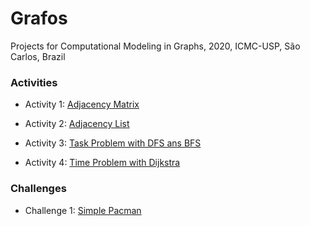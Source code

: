 # Grafos
Projects for Computational Modeling in Graphs, 2020, ICMC-USP, São Carlos, Brazil

### Activities

- Activity 1: [Adjacency Matrix](https://github.com/yasmin-araujo/Grafos/tree/master/Atividade1)

- Activity 2: [Adjacency List](https://github.com/yasmin-araujo/Grafos/tree/master/Atividade2)

- Activity 3: [Task Problem with DFS ans BFS](https://github.com/yasmin-araujo/Grafos/tree/master/Atividade3)

- Activity 4: [Time Problem with Dijkstra](https://github.com/yasmin-araujo/Grafos/tree/master/Atividade4)

### Challenges

- Challenge 1: [Simple Pacman](https://github.com/yasmin-araujo/Grafos/tree/master/Desafio)
